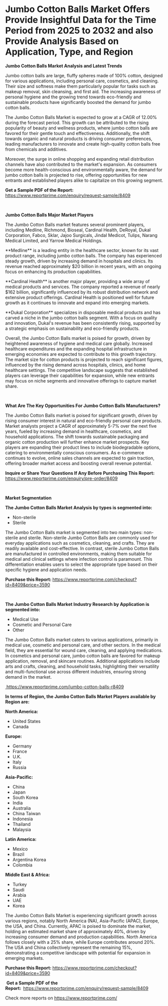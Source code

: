 <p><h1>Jumbo Cotton Balls Market Offers Provide Insightful Data for the Time Period from 2025 to 2032 and also Provide Analysis Based on Application, Type, and Region</h1></p><p><strong>Jumbo Cotton Balls Market Analysis and Latest Trends</strong></p>
<p><p>Jumbo cotton balls are large, fluffy spheres made of 100% cotton, designed for various applications, including personal care, cosmetics, and cleaning. Their size and softness make them particularly popular for tasks such as makeup removal, skin cleansing, and first aid. The increasing awareness of personal hygiene and the growing trend towards eco-friendly and sustainable products have significantly boosted the demand for jumbo cotton balls.</p><p>The Jumbo Cotton Balls Market is expected to grow at a CAGR of 12.00% during the forecast period. This growth can be attributed to the rising popularity of beauty and wellness products, where jumbo cotton balls are favored for their gentle touch and effectiveness. Additionally, the shift towards organic and natural products is driving consumer preferences, leading manufacturers to innovate and create high-quality cotton balls free from chemicals and additives.</p><p>Moreover, the surge in online shopping and expanding retail distribution channels have also contributed to the market's expansion. As consumers become more health-conscious and environmentally aware, the demand for jumbo cotton balls is projected to rise, offering opportunities for new entrants and established players alike to capitalize on this growing segment.</p></p>
<p><strong>Get a Sample PDF of the Report:&nbsp;</strong> <a href="https://www.reportprime.com/enquiry/request-sample/8409?utm_campaign=3433&utm_medium=2&utm_source=Github&utm_content=ia&utm_term=19032025&utm_id=jumbo-cotton-balls">https://www.reportprime.com/enquiry/request-sample/8409</a></p>
<p>&nbsp;</p>
<p><strong>Jumbo Cotton Balls Major Market Players</strong></p>
<p><p>The Jumbo Cotton Balls market features several prominent players, including Medline, Richmond, Bioseal, Cardinal Health, DeRoyal, Dukal Corporation, Fabco, Sklar, Jajoo Surgicals, Jindal Medicot, Tulips, Narang Medical Limited, and Yarrow Medical Holdings. </p><p>**Medline** is a leading entity in the healthcare sector, known for its vast product range, including jumbo cotton balls. The company has experienced steady growth, driven by increasing demand in hospitals and clinics. Its revenue reached approximately $20 billion in recent years, with an ongoing focus on enhancing its production capabilities.</p><p>**Cardinal Health** is another major player, providing a wide array of medical products and services. The company reported a revenue of nearly $162 billion, significantly influenced by its robust distribution network and extensive product offerings. Cardinal Health is positioned well for future growth as it continues to innovate and expand into emerging markets.</p><p>**Dukal Corporation** specializes in disposable medical products and has carved a niche in the jumbo cotton balls segment. With a focus on quality and innovation, Dukal's revenue has been consistently rising, supported by a strategic emphasis on sustainability and eco-friendly products.</p><p>Overall, the Jumbo Cotton Balls market is poised for growth, driven by heightened awareness of hygiene and medical care globally. Increased healthcare expenditures and the expanding hospital infrastructure in emerging economies are expected to contribute to this growth trajectory. The market size for cotton products is projected to reach significant figures, influenced by the rising demand across hospitals, clinics, and home healthcare settings. The competitive landscape suggests that established players can leverage their capabilities for expansion, while new entrants may focus on niche segments and innovative offerings to capture market share.</p></p>
<p>&nbsp;</p>
<p><strong>What Are The Key Opportunities For Jumbo Cotton Balls Manufacturers?</strong></p>
<p><p>The Jumbo Cotton Balls market is poised for significant growth, driven by rising consumer interest in natural and eco-friendly personal care products. Market analysts project a CAGR of approximately 5-7% over the next five years, fueled by increasing demand in healthcare, cosmetics, and household applications. The shift towards sustainable packaging and organic cotton production will further enhance market prospects. Key players are expanding their product lines to include biodegradable options, catering to environmentally conscious consumers. As e-commerce continues to evolve, online sales channels are expected to gain traction, offering broader market access and boosting overall revenue potential.</p></p>
<p><strong>Inquire or Share Your Questions If Any Before Purchasing This Report:</strong> <a href="https://www.reportprime.com/enquiry/pre-order/8409?utm_campaign=3433&utm_medium=2&utm_source=Github&utm_content=ia&utm_term=19032025&utm_id=jumbo-cotton-balls">https://www.reportprime.com/enquiry/pre-order/8409</a></p>
<p>&nbsp;</p>
<p><strong>Market Segmentation</strong></p>
<p><strong>The Jumbo Cotton Balls Market Analysis by types is segmented into:</strong></p>
<p><ul><li>Non-sterile</li><li>Sterile</li></ul></p>
<p><p>The Jumbo Cotton Balls market is segmented into two main types: non-sterile and sterile. Non-sterile Jumbo Cotton Balls are commonly used for everyday applications such as cosmetics, cleaning, and crafts. They are readily available and cost-effective. In contrast, sterile Jumbo Cotton Balls are manufactured in controlled environments, making them suitable for medical and clinical settings where infection control is paramount. This differentiation enables users to select the appropriate type based on their specific hygiene and application needs.</p></p>
<p><strong>Purchase this Report:&nbsp;</strong><a href="https://www.reportprime.com/checkout?id=8409&price=3590&utm_campaign=3433&utm_medium=2&utm_source=Github&utm_content=ia&utm_term=19032025&utm_id=jumbo-cotton-balls">https://www.reportprime.com/checkout?id=8409&price=3590</a></p>
<p>&nbsp;</p>
<p><strong>The Jumbo Cotton Balls Market Industry Research by Application is segmented into:</strong></p>
<p><ul><li>Medical Use</li><li>Cosmetic and Personal Care</li><li>Other</li></ul></p>
<p><p>The Jumbo Cotton Balls market caters to various applications, primarily in medical use, cosmetic and personal care, and other sectors. In the medical field, they are essential for wound care, cleaning, and applying medications. In cosmetics and personal care, jumbo cotton balls are favored for makeup application, removal, and skincare routines. Additional applications include arts and crafts, cleaning, and household tasks, highlighting their versatility and multi-functional use across different industries, ensuring strong demand in the market.</p></p>
<p><a href="https://www.reportprime.com/jumbo-cotton-balls-r8409?utm_campaign=3433&utm_medium=2&utm_source=Github&utm_content=ia&utm_term=19032025&utm_id=jumbo-cotton-balls">&nbsp;https://www.reportprime.com/jumbo-cotton-balls-r8409</a></p>
<p><strong>In terms of Region, the Jumbo Cotton Balls Market Players available by Region are:</strong></p>
<p>
    <p> <strong> North America: </strong>
        <ul>
            <li>United States</li>
            <li>Canada</li>
        </ul>
        </p> 
    <p> <strong> Europe: </strong>
        <ul>
            <li>Germany</li>
            <li>France</li>
            <li>U.K.</li>
            <li>Italy</li>
            <li>Russia</li>
        </ul>
        </p> 
    <p> <strong> Asia-Pacific: </strong>
        <ul>
            <li>China</li>
            <li>Japan</li>
            <li>South Korea</li>
            <li>India</li>
            <li>Australia</li>
            <li>China Taiwan</li>
            <li>Indonesia</li>
            <li>Thailand</li>
            <li>Malaysia</li>
        </ul>
        </p> 
    <p> <strong> Latin America: </strong>
        <ul>
            <li>Mexico</li>
            <li>Brazil</li>
            <li>Argentina Korea</li>
            <li>Colombia</li>
        </ul>
        </p> 
    <p> <strong> Middle East & Africa: </strong>
        <ul>
            <li>Turkey</li>
            <li>Saudi</li>
            <li>Arabia</li>
            <li>UAE</li>
            <li>Korea</li>
        </ul>
    </p>
    </p>
<p><p>The Jumbo Cotton Balls Market is experiencing significant growth across various regions, notably North America (NA), Asia-Pacific (APAC), Europe, the USA, and China. Currently, APAC is poised to dominate the market, holding an estimated market share of approximately 40%, driven by increasing consumer demand and production capabilities. North America follows closely with a 25% share, while Europe contributes around 20%. The USA and China collectively represent the remaining 15%, demonstrating a competitive landscape with potential for expansion in emerging markets.</p></p>
<p><strong>Purchase this Report: </strong><a href="https://www.reportprime.com/checkout?id=8409&price=3590&utm_campaign=3433&utm_medium=2&utm_source=Github&utm_content=ia&utm_term=19032025&utm_id=jumbo-cotton-balls">https://www.reportprime.com/checkout?id=8409&price=3590</a></p>
<p>&nbsp;<strong>Get a Sample PDF of the Report:&nbsp;&nbsp;</strong><a href="https://www.reportprime.com/enquiry/request-sample/8409?utm_campaign=3433&utm_medium=2&utm_source=Github&utm_content=ia&utm_term=19032025&utm_id=jumbo-cotton-balls">https://www.reportprime.com/enquiry/request-sample/8409</a></p>
<p><strong></strong></p>
<p>Check more reports on <a href="https://www.reportprime.com/?utm_campaign=3433&utm_medium=2&utm_source=Github&utm_content=ia&utm_term=19032025&utm_id=jumbo-cotton-balls">https://www.reportprime.com/</a></p>